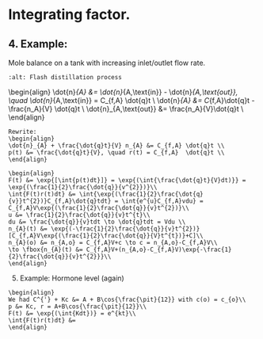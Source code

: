 # Integrating factor. 

## 4. Example:
Mole balance on a tank with increasing inlet/outlet flow rate.

```{image} ./_Integrating_factors_image.jpg
:alt: Flash distillation process
```

\begin{align}
\dot{n}_{A} &= \dot{n}_{A,\text{in}} - \dot{n}_{A,\text{out}}, \quad \dot{n}_{A,\text{in}} = C_{f,A} \dot{q}t \\
\dot{n}_{A} &= C_{f,A}\dot{q}t - \frac{n_A}{V} \dot{q}t \\
\dot{n}_{A,\text{out}} &= \frac{n_A}{V}\dot{q}t \\
\end{align}

````{dropdown} 4. Solution
Rewrite: 
\begin{align}
\dot{n}_{A} + \frac{\dot{q}t}{V} n_{A} &= C_{f,A} \dot{q}t \\
p(t) &= \frac{\dot{q}t}{V}, \quad r(t) = C_{f,A}  \dot{q}t \\
\end{align}

\begin{align}
F(t) &= \exp{[\int{p(t)dt}]} = \exp{(\int{\frac{\dot{q}t}{V}dt)}} = \exp{(\frac{1}{2}\frac{\dot{q}}{v^{2}})}\\
\int{F(t)r(t)dt} &= \int{\exp{(\frac{1}{2}\frac{\dot{q}{v}}t^{2})}C_{f,A}\dot{q}tdt} = \int{e^{u}C_{f,A}vdu} = C_{f,A}V\exp{(\frac{1}{2}\frac{\dot{q}}{v}t^{2})}\\
u &= \frac{1}{2}\frac{\dot{q}}{v}t^{t}\\
du &= \frac{\dot{q}}{v}tdt \to \dot{q}tdt = Vdu \\
n_{A}(t) &= \exp{(-\frac{1}{2}\frac{\dot{q}}{v}t^{2})}[C_{f,A}V\exp{(\frac{1}{2}\frac{\dot{q}}{V}t^{t})}+C]\\
n_{A}(o) &= n_{A,o} = C_{f,A}V+c \to c = n_{A,o}-C_{f,A}V\\
\to \fbox{n_{A}(t) &= C_{f,A}V+(n_{A,o}-C_{f,A}V)\exp{-\frac{1}{2}\frac{\dot{q}}{v}t^{2}}}\\
\end{align}
````
5. Example: Hormone level (again)
`````{dropdown} 5. Solution
\begin{align}
We had C^{'} + Kc &= A + B\cos{\frac{\pit}{12}} with c(o) = c_{o}\\
p &= Kc, r = A+B\cos{\frac{\pit}{12}}\\
F(t) &= \exp{(\int{Kdt})} = e^{kt}\\
\int{F(t)r(t)dt} &= 
\end{align}
